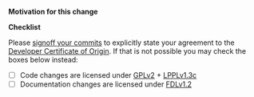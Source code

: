 <!-- Thank you for contributing to PGF/TikZ!  Now that you are becoming a
    contributor, please also subscribe to the mailing list at
    https://tug.org/mailman/listinfo/pgf-tikz and our chat on the
    Matrix network https://matrix.to/#/#pgf-tikz:matrix.org -->

**Motivation for this change**

<!-- If this fixes an issue, add “Fixes #<issue number>” here. -->

**Checklist**

<!-- If your contribution does more than fixing a typo, please add an entry to doc/generic/pgf/CHANGELOG.md -->

Please [signoff your commits][git-s] to explicitly state your agreement to the [Developer Certificate of Origin][DCO]. If that is not possible you may check the boxes below instead:

- [ ] Code changes are licensed under [GPLv2][GPL] + [LPPLv1.3c][LPPL]
- [ ] Documentation changes are licensed under [FDLv1.2][FDL]

[git-s]: https://git-scm.com/docs/git-commit#Documentation/git-commit.txt--s
[DCO]: https://developercertificate.org
[GPL]: https://www.gnu.org/licenses/gpl-2.0.html
[LPPL]: https://www.latex-project.org/lppl/lppl-1-3c.txt
[FDL]: https://www.gnu.org/licenses/fdl-1.2.html
